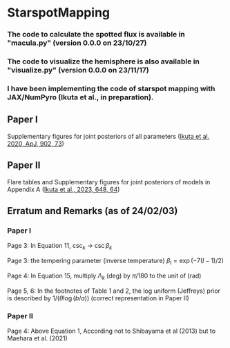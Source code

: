# StarspotMapping

### The code to calculate the spotted flux is available in "macula.py" (version 0.0.0 on 23/10/27)
### The code to visualize the hemisphere is also available in "visualize.py" (version 0.0.0 on 23/11/17)

### I have been implementing the code of starspot mapping with JAX/NumPyro (Ikuta et al., in preparation).

## Paper I

Supplementary figures for joint posteriors of all parameters ([Ikuta et al. 2020, ApJ, 902, 73](https://ui.adsabs.harvard.edu/abs/2020ApJ...902...73I/abstract))

## Paper II

Flare tables and Supplementary figures for joint posteriors of models in Appendix A ([Ikuta et al., 2023, 648, 64](https://ui.adsabs.harvard.edu/abs/2023ApJ...948...64I/abstract))





## Erratum and Remarks (as of 24/02/03)

### Paper I

Page 3: In Equation 11, $\csc_k$ -> $\csc \beta_k$

Page 3: the tempering parameter (inverse temperature) $\beta_l = \exp (-7(l-1)/2 )$

Page 4: In Equation 15, multiply $\Lambda_k$ (deg) by $\pi/180$ to the unit of (rad)

Page 5, 6: In the footnotes of Table 1 and 2, the log uniform (Jeffreys) prior is described by $1/(\theta \log(b/a))$ (correct representation in Paper II)


### Paper II

Page 4: Above Equation 1, According not to Shibayama et al (2013) but to Maehara et al. (2021)
